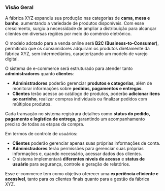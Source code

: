 ### **Visão Geral**  

A fábrica XYZ expandiu sua produção nas categorias de **cama, mesa e banho**, aumentando a variedade de produtos disponíveis. Com esse crescimento, surgiu a necessidade de ampliar a distribuição para alcançar clientes em diversas regiões por meio do comércio eletrônico.  

O modelo adotado para a venda online será **B2C (Business-to-Consumer)**, permitindo que os consumidores adquiram os produtos diretamente da fábrica XYZ, sem intermediários, caracterizando um modelo de varejo digital.  

O sistema de e-commerce será estruturado para atender tanto **administradores** quanto **clientes**:  

- **Administradores** poderão gerenciar **produtos e categorias**, além de monitorar informações sobre **pedidos, pagamentos e entregas**.  
- **Clientes** terão acesso ao catálogo de produtos, poderão **adicionar itens ao carrinho**, realizar compras individuais ou finalizar pedidos com múltiplos produtos.  

Cada transação no sistema registrará detalhes como **status do pedido, pagamento e logística de entrega**, garantindo um acompanhamento preciso de todas as etapas da compra.  

Em termos de controle de usuários:  
- **Clientes** poderão gerenciar apenas suas próprias informações de conta.  
- **Administradores** terão permissões para gerenciar suas próprias informações e, quando necessário, acessar dados dos clientes.  
- O sistema implementará **diferentes níveis de acesso** e **status de usuário** para segurança, controle e geração de relatórios.  

Esse e-commerce tem como objetivo oferecer uma **experiência eficiente e acessível**, tanto para os clientes finais quanto para a gestão da fábrica XYZ.